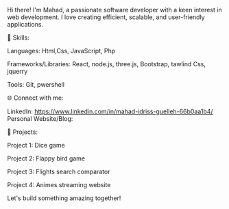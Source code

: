 Hi there! I'm Mahad, a passionate software developer with a keen interest in web development. I love creating efficient, scalable, and user-friendly applications.

🔧 Skills:

Languages: Html,Css, JavaScript, Php

Frameworks/Libraries: React, node.js, three.js, Bootstrap, tawlind Css, jquerry

Tools: Git, pwershell


🌐 Connect with me:

LinkedIn: https://www.linkedin.com/in/mahad-idriss-guelleh-66b0aa1b4/
Personal Website/Blog: 

🚀 Projects:

 Project 1: Dice game 
 
 Project 2: Flappy bird game
 
 Project 3: Flights search comparator 
 
 Project 4: Animes streaming website

 Let's build something amazing together!


